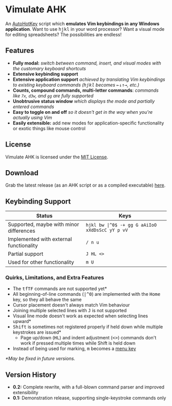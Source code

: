 # Vimulate AHK

An [AutoHotKey](https://www.autohotkey.com/) script which **emulates Vim keybindings in any Windows application**. Want to use <kbd>h</kbd><kbd>j</kbd><kbd>k</kbd><kbd>l</kbd> in your word processor? Want a visual mode for editing spreadsheets? The possibilities are endless!

## Features

* **Fully modal:** _switch between command, insert, and visual modes with the customary keyboard shortcuts_
* **Extensive keybinding support**
* **Extensive application support** _achieved by translating Vim keybindings to existing keyboard commands (<kbd>h</kbd><kbd>j</kbd><kbd>k</kbd><kbd>l</kbd> becomes <kbd>←</kbd><kbd>↓</kbd><kbd>↑</kbd><kbd>→</kbd>, etc.)_
* **Counts, compound commands, multi-letter commands**: _commands like `7x`, `d3w`, and `gg` are fully supported_
* **Unobtrusive status window** _which displays the mode and partially entered commands_
* **Easy to toggle on and off** _so it doesn't get in the way when you're actually using Vim_
* **Easily extensible:** add new modes for application-specific functionality or exotic things like mouse control

## License

Vimulate AHK is licensed under the [MIT License](LICENSE.md).

## Download

Grab the latest release (as an AHK script or as a compiled executable) [here](https://github.com/justinyaodu/vimulate-ahk/releases).

## Keybinding Support

| Status                                  | Keys      |
| ----------------------------------------| --------- |
| Supported, maybe with minor differences | `hjkl bw \|^0$ -+ gg G aAiIoO xXdDsScC yY p vV` |
| Implemented with external functionality | `/ n u`   |
| Partial support                         | `J HL <>` |
| Used for other functionality            | `m U`     |

### Quirks, Limitations, and Extra Features

* The <kbd>t</kbd><kbd>f</kbd><kbd>T</kbd><kbd>F</kbd> commands are not supported yet*
* All beginning-of-line commands (<kbd>|</kbd><kbd>^</kbd><kbd>0</kbd>) are implemented with the <kbd>Home</kbd> key, so they all behave the same
* Cursor placement doesn't always match Vim behaviour
* Joining multiple selected lines with <kbd>J</kbd> is not supported
* Visual line mode doesn't work as expected when selecting lines upward*
* <kbd>Shift</kbd> is sometimes not registered properly if held down while multiple keystrokes are issued*
    * Page up/down (<kbd>H</kbd><kbd>L</kbd>) and indent adjustment (<kbd>\<</kbd><kbd>></kbd>) commands don't work if pressed multiple times while Shift is held down
* Instead of being used for marking, <kbd>m</kbd> becomes a [menu key](https://en.wikipedia.org/wiki/Menu_key)

_*May be fixed in future versions._

## Version History

* **0.2:** Complete rewrite, with a full-blown command parser and improved extensibility
* **0.1:** Demonstration release, supporting single-keystroke commands only
